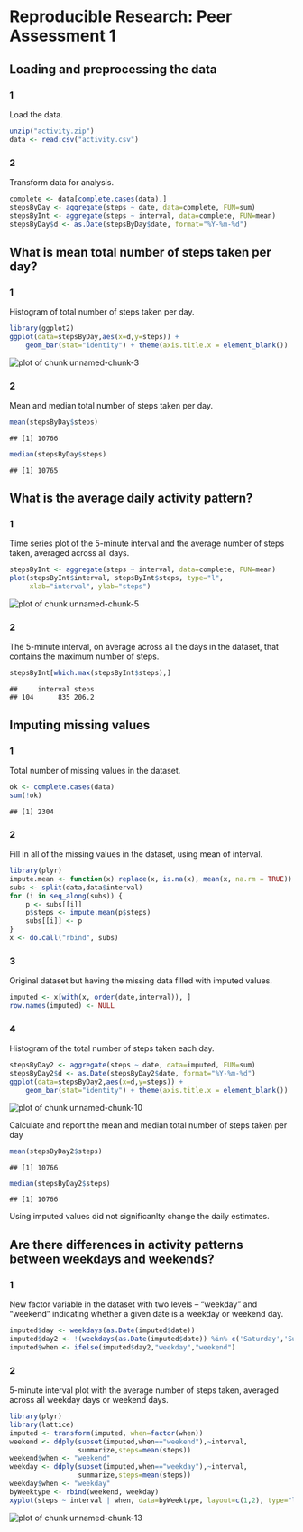 # Reproducible Research: Peer Assessment 1

## Loading and preprocessing the data
### 1
Load the data.

```r
unzip("activity.zip")
data <- read.csv("activity.csv")
```

### 2
Transform data for analysis.

```r
complete <- data[complete.cases(data),]
stepsByDay <- aggregate(steps ~ date, data=complete, FUN=sum)
stepsByInt <- aggregate(steps ~ interval, data=complete, FUN=mean)
stepsByDay$d <- as.Date(stepsByDay$date, format="%Y-%m-%d")
```

## What is mean total number of steps taken per day?
### 1
Histogram of total number of steps taken per day.

```r
library(ggplot2)
ggplot(data=stepsByDay,aes(x=d,y=steps)) + 
    geom_bar(stat="identity") + theme(axis.title.x = element_blank())
```

![plot of chunk unnamed-chunk-3](figure/unnamed-chunk-3.png) 

### 2
Mean and median total number of steps taken per day.

```r
mean(stepsByDay$steps)
```

```
## [1] 10766
```

```r
median(stepsByDay$steps)
```

```
## [1] 10765
```


## What is the average daily activity pattern?
### 1
Time series plot of the 5-minute interval and the average number of steps taken, averaged across all days.

```r
stepsByInt <- aggregate(steps ~ interval, data=complete, FUN=mean)
plot(stepsByInt$interval, stepsByInt$steps, type="l",
     xlab="interval", ylab="steps")
```

![plot of chunk unnamed-chunk-5](figure/unnamed-chunk-5.png) 

### 2
The 5-minute interval, on average across all the days in the dataset, that 
contains the maximum number of steps.

```r
stepsByInt[which.max(stepsByInt$steps),]
```

```
##     interval steps
## 104      835 206.2
```


## Imputing missing values
### 1
Total number of missing values in the dataset.

```r
ok <- complete.cases(data)
sum(!ok)
```

```
## [1] 2304
```

### 2
Fill in all of the missing values in the dataset, using mean of interval.

```r
library(plyr)
impute.mean <- function(x) replace(x, is.na(x), mean(x, na.rm = TRUE))
subs <- split(data,data$interval)
for (i in seq_along(subs)) {
    p <- subs[[i]]
    p$steps <- impute.mean(p$steps)
    subs[[i]] <- p
}
x <- do.call("rbind", subs)
```

### 3
Original dataset but having the missing data filled with imputed values.

```r
imputed <- x[with(x, order(date,interval)), ]
row.names(imputed) <- NULL 
```

### 4
Histogram of the total number of steps taken each day.

```r
stepsByDay2 <- aggregate(steps ~ date, data=imputed, FUN=sum)
stepsByDay2$d <- as.Date(stepsByDay2$date, format="%Y-%m-%d")
ggplot(data=stepsByDay2,aes(x=d,y=steps)) + 
    geom_bar(stat="identity") + theme(axis.title.x = element_blank())
```

![plot of chunk unnamed-chunk-10](figure/unnamed-chunk-10.png) 

Calculate and report the mean and median total number of steps taken per day

```r
mean(stepsByDay2$steps)
```

```
## [1] 10766
```

```r
median(stepsByDay2$steps)
```

```
## [1] 10766
```
Using imputed values did not significanlty change the daily estimates.

## Are there differences in activity patterns between weekdays and weekends?
### 1
New factor variable in the dataset with two levels – “weekday” and “weekend” 
indicating whether a given date is a weekday or weekend day.

```r
imputed$day <- weekdays(as.Date(imputed$date))
imputed$day2 <- !(weekdays(as.Date(imputed$date)) %in% c('Saturday','Sunday'))
imputed$when <- ifelse(imputed$day2,"weekday","weekend")
```

### 2
5-minute interval plot with the average number of steps taken, averaged across 
all weekday days or weekend days.

```r
library(plyr)
library(lattice)
imputed <- transform(imputed, when=factor(when))
weekend <- ddply(subset(imputed,when=="weekend"),~interval,
                 summarize,steps=mean(steps))
weekend$when <- "weekend"
weekday <- ddply(subset(imputed,when=="weekday"),~interval,
                 summarize,steps=mean(steps))
weekday$when <- "weekday"
byWeektype <- rbind(weekend, weekday)
xyplot(steps ~ interval | when, data=byWeektype, layout=c(1,2), type="l")
```

![plot of chunk unnamed-chunk-13](figure/unnamed-chunk-13.png) 
